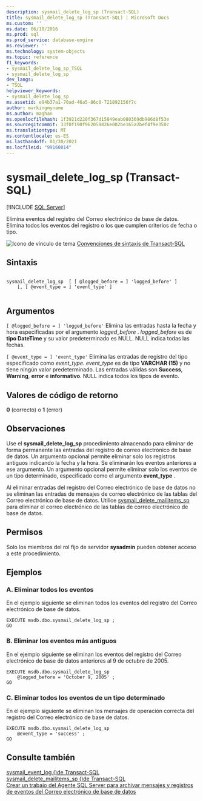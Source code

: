 ```yaml
---
description: sysmail_delete_log_sp (Transact-SQL)
title: sysmail_delete_log_sp (Transact-SQL) | Microsoft Docs
ms.custom: ''
ms.date: 06/10/2016
ms.prod: sql
ms.prod_service: database-engine
ms.reviewer: ''
ms.technology: system-objects
ms.topic: reference
f1_keywords:
- sysmail_delete_log_sp_TSQL
- sysmail_delete_log_sp
dev_langs:
- TSQL
helpviewer_keywords:
- sysmail_delete_log_sp
ms.assetid: e94b37a1-70ad-46a5-86c0-721892156f7c
author: markingmyname
ms.author: maghan
ms.openlocfilehash: 1f3921d220f367d15849eab080369db986d8f53e
ms.sourcegitcommit: 33f0f190f962059826e002be165a2bef4f9e350c
ms.translationtype: MT
ms.contentlocale: es-ES
ms.lasthandoff: 01/30/2021
ms.locfileid: "99160014"
---
```

# <a name="sysmail_delete_log_sp-transact-sql"></a>sysmail_delete_log_sp (Transact-SQL)
[!INCLUDE [SQL Server](../../includes/applies-to-version/sqlserver.md)]

  Elimina eventos del registro del Correo electrónico de base de datos. Elimina todos los eventos del registro o los que cumplen criterios de fecha o tipo.  
  
 ![Icono de vínculo de tema](../../database-engine/configure-windows/media/topic-link.gif "Icono de vínculo de tema") [Convenciones de sintaxis de Transact-SQL](../../t-sql/language-elements/transact-sql-syntax-conventions-transact-sql.md)  
  
## <a name="syntax"></a>Sintaxis  
  
```  
  
sysmail_delete_log_sp  [ [ @logged_before = ] 'logged_before' ]  
    [, [ @event_type = ] 'event_type' ]  
  
```  
  
## <a name="arguments"></a>Argumentos  
`[ @logged_before = ] 'logged_before'` Elimina las entradas hasta la fecha y hora especificadas por el argumento *logged_before* . *logged_before* es de **tipo DateTime** y su valor predeterminado es NULL. NULL indica todas las fechas.  
  
`[ @event_type = ] 'event_type'` Elimina las entradas de registro del tipo especificado como *event_type*. *event_type* es de tipo **VARCHAR (15)** y no tiene ningún valor predeterminado. Las entradas válidas son **Success**, **Warning**, **error** e **informativo**. NULL indica todos los tipos de evento.  
  
## <a name="return-code-values"></a>Valores de código de retorno  
 **0** (correcto) o **1** (error)  
  
## <a name="remarks"></a>Observaciones  
 Use el **sysmail_delete_log_sp** procedimiento almacenado para eliminar de forma permanente las entradas del registro de correo electrónico de base de datos. Un argumento opcional permite eliminar solo los registros antiguos indicando la fecha y la hora. Se eliminarán los eventos anteriores a ese argumento. Un argumento opcional permite eliminar solo los eventos de un tipo determinado, especificado como el argumento **event_type** .  
  
 Al eliminar entradas del registro del Correo electrónico de base de datos no se eliminan las entradas de mensajes de correo electrónico de las tablas del Correo electrónico de base de datos. Utilice [sysmail_delete_mailitems_sp](../../relational-databases/system-stored-procedures/sysmail-delete-mailitems-sp-transact-sql.md) para eliminar el correo electrónico de las tablas de correo electrónico de base de datos.  
  
## <a name="permissions"></a>Permisos  
 Solo los miembros del rol fijo de servidor **sysadmin** pueden obtener acceso a este procedimiento.  
  
## <a name="examples"></a>Ejemplos  
  
### <a name="a-deleting-all-events"></a>A. Eliminar todos los eventos  
 En el ejemplo siguiente se eliminan todos los eventos del registro del Correo electrónico de base de datos.  
  
```  
EXECUTE msdb.dbo.sysmail_delete_log_sp ;  
GO  
```  
  
### <a name="b-deleting-the-oldest-events"></a>B. Eliminar los eventos más antiguos  
 En el ejemplo siguiente se eliminan los eventos del registro del Correo electrónico de base de datos anteriores al 9 de octubre de 2005.  
  
```  
EXECUTE msdb.dbo.sysmail_delete_log_sp  
    @logged_before = 'October 9, 2005' ;  
GO  
```  
  
### <a name="c-deleting-all-events-of-a-certain-type"></a>C. Eliminar todos los eventos de un tipo determinado  
 En el ejemplo siguiente se eliminan los mensajes de operación correcta del registro del Correo electrónico de base de datos.  
  
```  
EXECUTE msdb.dbo.sysmail_delete_log_sp  
    @event_type = 'success' ;  
GO  
```  
  
## <a name="see-also"></a>Consulte también  
 [sysmail_event_log &#40;&#41;de Transact-SQL ](../../relational-databases/system-catalog-views/sysmail-event-log-transact-sql.md)   
 [sysmail_delete_mailitems_sp &#40;&#41;de Transact-SQL ](../../relational-databases/system-stored-procedures/sysmail-delete-mailitems-sp-transact-sql.md)   
 [Crear un trabajo del Agente SQL Server para archivar mensajes y registros de eventos del Correo electrónico de base de datos](../../relational-databases/database-mail/create-a-sql-server-agent-job-to-archive-database-mail-messages-and-event-logs.md)  
  
  

